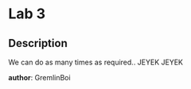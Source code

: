 # Lab 3
## Description

  We can do as many times as required.. JEYEK JEYEK 

  **author**: GremlinBoi
